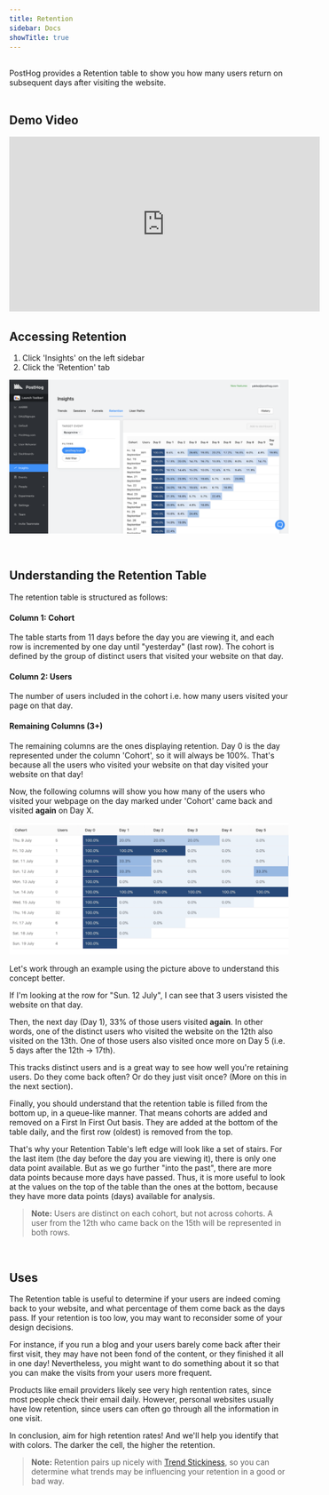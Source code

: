 ```yaml
---
title: Retention
sidebar: Docs
showTitle: true
---
```

<br>
PostHog provides a Retention table to show you how many users return on subsequent days after visiting the website.
<br>
<br>


## Demo Video

<iframe width="560" height="315" src="https://www.youtube.com/embed/VQhlkL6piKI" frameborder="0" allow="accelerometer; autoplay; clipboard-write; encrypted-media; gyroscope; picture-in-picture" allowfullscreen></iframe>

## Accessing Retention


1. Click 'Insights' on the left sidebar
2. Click the 'Retention' tab

![Retention Page](../../images/features/retention/retention-page.png)

<br />


## Understanding the Retention Table

The retention table is structured as follows:
<br>

#### Column 1: Cohort

The table starts from 11 days before the day you are viewing it, and each row is incremented by one day until "yesterday" (last row). The cohort is defined by the group of distinct users that visited your website on that day.

#### Column 2: Users

The number of users included in the cohort i.e. how many users visited your page on that day.

#### Remaining Columns (3+)

The remaining columns are the ones displaying retention. Day 0 is the day represented under the column 'Cohort', so it will always be 100%. That's because all the users who visited your website on that day visited your website on that day! 

Now, the following columns will show you how many of the users who visited your webpage on the day marked under 'Cohort' came back and visited **again** on Day X.

![Retention Table](../../images/retention-table.png)

Let's work through an example using the picture above to understand this concept better.

If I'm looking at the row for "Sun. 12 July", I can see that 3 users visisted the website on that day.

Then, the next day (Day 1), 33% of those users visited **again**. In other words, one of the distinct users who visited the website on the 12th also visited on the 13th. One of those users also visited once more on Day 5 (i.e. 5 days after the 12th -> 17th).

This tracks distinct users and is a great way to see how well you're retaining users. Do they come back often? Or do they just visit once? (More on this in the next section).

Finally, you should understand that the retention table is filled from the bottom up, in a queue-like manner. That means cohorts are added and removed on a First In First Out basis. They are added at the bottom of the table daily, and the first row (oldest) is removed from the top.

That's why your Retention Table's left edge will look like a set of stairs. For the last item (the day before the day you are viewing it), there is only one data point available. But as we go further "into the past", there are more data points because more days have passed. Thus, it is more useful to look at the values on the top of the table than the ones at the bottom, because they have more data points (days) available for analysis.

> **Note:** Users are distinct on each cohort, but not across cohorts. A user from the 12th who came back on the 15th will be represented in both rows.
<br>

## Uses

The Retention table is useful to determine if your users are indeed coming back to your website, and what percentage of them come back as the days pass. If your retention is too low, you may want to reconsider some of your design decisions. 

For instance, if you run a blog and your users barely come back after their first visit, they may have not been fond of the content, or they finished it all in one day! Nevertheless, you might want to do something about it so that you can make the visits from your users more frequent.

Products like email providers likely see very high rentention rates, since most people check their email daily. However, personal websites usually have low retention, since users can often go through all the information in one visit.

In conclusion, aim for high retention rates! And we'll help you identify that with colors. The darker the cell, the higher the retention.



> **Note:** Retention pairs up nicely with [Trend Stickiness](/docs/features/trends), so you can determine what trends may be influencing your retention in a good or bad way.
<br>